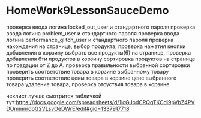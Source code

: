# HomeWork9LessonSauceDemo
проверка ввода логина locked_out_user и стандартного пароля
проверка ввода логина problem_user и стандартного пароля
проверка ввода логина performance_glitch_user и стандартного пароля
проверка нахождения на странице, выбор продукта, проверка нажатия кнопки добавления в корзину
выбрать все продукты(6) на странице, проверка добавления 6ти продуктов в корзину
сортировка продуктов на странице по градации от Z до A. проверка правильности выбранной сортировки проверить соответствие товара в корзине выбранному товару
проверить соответствие цены товара в корзине цене выбранного товара
удаление товара, проверка отсуствия товара в корзине

чеклист лучше смотрится табличкой тут:https://docs.google.com/spreadsheets/d/1icGJodCRQqTKCdi9pVbZ4PVDOmmnrdpG2VLsvOeDWrE/edit#gid=1337917718
